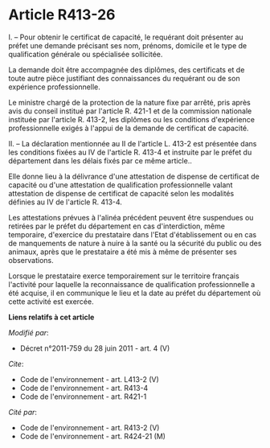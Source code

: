 # Article R413-26

I. – Pour obtenir le certificat de capacité, le requérant doit présenter au préfet une demande précisant ses nom, prénoms,
domicile et le type de qualification générale ou spécialisée sollicitée.

La demande doit être accompagnée des diplômes, des certificats et de toute autre pièce justifiant des connaissances du
requérant ou de son expérience professionnelle.

Le ministre chargé de la protection de la nature fixe par arrêté, pris après avis du conseil institué par l'article R. 421-1
et de la commission nationale instituée par l'article R. 413-2, les diplômes ou les conditions d'expérience professionnelle
exigés à l'appui de la demande de certificat de capacité.

II. – La déclaration mentionnée au II de l'article L. 413-2 est présentée dans les conditions fixées au IV de l'article R.
413-4 et instruite par le préfet du département dans les délais fixés par ce même article..

Elle donne lieu à la délivrance d'une attestation de dispense de certificat de capacité ou d'une attestation de qualification
professionnelle valant attestation de dispense de certificat de capacité selon les modalités définies au IV de l'article R.
413-4.

Les attestations prévues à l'alinéa précédent peuvent être suspendues ou retirées par le préfet du département en cas
d'interdiction, même temporaire, d'exercice du prestataire dans l'Etat d'établissement ou en cas de manquements de nature à
nuire à la santé ou la sécurité du public ou des animaux, après que le prestataire a été mis à même de présenter ses
observations.

Lorsque le prestataire exerce temporairement sur le territoire français l'activité pour laquelle la reconnaissance de
qualification professionnelle a été acquise, il en communique le lieu et la date au préfet du département où cette activité
est exercée.

**Liens relatifs à cet article**

_Modifié par_:

  - Décret n°2011-759 du 28 juin 2011 - art. 4 (V)

_Cite_:

  - Code de l'environnement - art. L413-2 (V)
  - Code de l'environnement - art. R413-4
  - Code de l'environnement - art. R421-1

_Cité par_:

  - Code de l'environnement - art. R413-2 (V)
  - Code de l'environnement - art. R424-21 (M)
